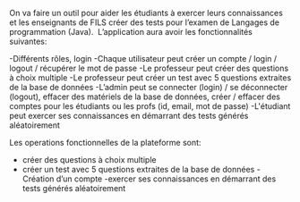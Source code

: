    On va faire un outil pour aider les étudiants à exercer leurs connaissances et les enseignants de FILS créer des tests pour l’examen de Langages de programmation (Java).  L’application aura avoir les fonctionnalités suivantes:

-Différents rôles, login 
-Chaque utilisateur peut créer un compte / login / logout / récupérer le mot de passe
-Le professeur peut créer des questions à choix multiple
-Le professeur peut créer un test avec 5 questions extraites de la base de données
-L’admin peut se connecter (login) / se déconnecter (logout), effacer des matériels de la base de données, créer / effacer des comptes pour les étudiants ou les profs (id, email, mot de passe)
-L'étudiant peut exercer ses connaissances en démarrant des tests générés aléatoirement


   Les operations fonctionnelles de la plateforme sont: 

- créer des questions à choix multiple
- créer un test avec 5 questions extraites de la base de données
-Création d’un compte
-exercer ses connaissances en démarrant des tests générés aléatoirement
